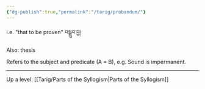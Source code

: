 ```yaml
---
{"dg-publish":true,"permalink":"/tarig/probandum/"}
---
```


i.e. "that to be proven" བསྒྲུབ་བྱ།

Also: thesis

Refers to the subject and predicate (A = B), e.g. Sound is impermanent.

---
Up a level: [[Tarig/Parts of the Syllogism\|Parts of the Syllogism]]